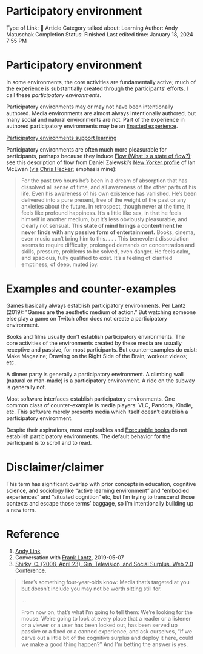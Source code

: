# Participatory environment

Type of Link: 📝 Article
Category talked about: Learning
Author: Andy Matuschak
Completion Status: Finished
Last edited time: January 18, 2024 7:55 PM

# **Participatory environment**

In some environments, the core activities are fundamentally active; much of the experience is substantially created through the participants’ efforts. I call these *participatory environments*.

Participatory environments may or may not have been intentionally authored. Media environments are almost always intentionally authored, but many social and natural environments are not. Part of the experience in authored participatory environments may be an [Enacted experience](Enacted%20experience.md).

[Participatory environments support learning](Participatory%20environments%20support%20learning.md)

Participatory environments are often much more pleasurable for participants, perhaps because they induce [Flow (What is a state of flow?)](Flow%20(What%20is%20a%20state%20of%20flow%20).md); see this description of flow from Daniel Zalewski’s [New Yorker profile](https://www.newyorker.com/magazine/2009/02/23/the-background-hum) of Ian McEwan ([via](https://www.chrishecker.com/Benevolent_Dissociation) [Chris Hecker](https://notes.andymatuschak.org/zADKqoutkmiqJDqtQv46o2v); emphasis mine):

> For the past two hours he’s been in a dream of absorption that has dissolved all sense of time, and all awareness of the other parts of his life. Even his awareness of his own existence has vanished. He’s been delivered into a pure present, free of the weight of the past or any anxieties about the future. In retrospect, though never at the time, it feels like profound happiness. It’s a little like sex, in that he feels himself in another medium, but it’s less obviously pleasurable, and clearly not sensual. **This state of mind brings a contentment he never finds with any passive form of entertainment.** Books, cinema, even music can’t bring him to this. . . . This benevolent dissociation seems to require difficulty, prolonged demands on concentration and skills, pressure, problems to be solved, even danger. He feels calm, and spacious, fully qualified to exist. It’s a feeling of clarified emptiness, of deep, muted joy.
> 

# Examples and counter-examples

Games basically always establish participatory environments. Per Lantz (2019): "Games are the aesthetic medium of action.” But watching someone else play a game on Twitch often does not create a participatory environment.

Books and films usually don’t establish participatory environments. The core activities of the environments created by these media are usually receptive and passive, for most participants. But counter-examples do exist: Make Magazine; Drawing on the Right Side of the Brain; workout videos; etc.

A dinner party is generally a participatory environment. A climbing wall (natural or man-made) is a participatory environment. A ride on the subway is generally not.

Most software interfaces establish participatory environments. One common class of counter-example is media players: VLC, Pandora, Kindle, etc. This software merely presents media which itself doesn’t establish a participatory environment.

Despite their aspirations, most explorables and [Executable books](https://notes.andymatuschak.org/zLNcy2JiH3AGNaZjYkHzK9P) do not establish participatory environments. The default behavior for the participant is to scroll and to read.

# Disclaimer/claimer

This term has significant overlap with prior concepts in education, cognitive science, and sociology like “active learning environment” and “embodied experiences” and “situated cognition” etc, but I’m trying to transcend those contexts and escape those terms’ baggage, so I’m intentionally building up a new term.

# Reference

1. [Andy Link](https://notes.andymatuschak.org/About_these_notes?stackedNotes=z5E5QawiXCMbtNtupvxeoEX&stackedNotes=zKGjQtsTKgscAoq271ZzKqw&stackedNotes=zTn3g4wTm1hbkNFUvLLjpev&stackedNotes=zR6RRbCfY5rFkiimFnaJZKB&stackedNotes=z4EXkuLjdBrBZe7PVAGXc5a&stackedNotes=zNUaiGAXp21eorsER1Jm9yU&stackedNotes=zDh1yhNFQNxDEre12B4zd8k&stackedNotes=zLhoRUyjKU665EY16u4XXJy&stackedNotes=z2hQEhqWkdRLL9JUwfawZZx&stackedNotes=z8ccRLda8BqJafNxjQBpzis&stackedNotes=zES5WRczfGgXptmM9tSCwvy&stackedNotes=zMybAxZcdkJHKSATuSZbEhz&stackedNotes=zUR6RM21Sa88cFDfC47svVv&stackedNotes=z26C6ing3sqiZMHRVFuT6xn&stackedNotes=zTpJdbe6ub7uhBFLuHkFsrT&stackedNotes=zWoEKdbmtbSgAp1tZjU4usY&stackedNotes=zD8D8PPRBDEFk3JeM2vaWrn&stackedNotes=zXxUPAFZBthh97wAKBEj7Tq&stackedNotes=zAhASsrt9VhRDzh25hsLsyD&stackedNotes=z3zo16mx2Dp3PB4J1ty1DGy&stackedNotes=z7JRyqSwVbW2a8U44w2RkR6&stackedNotes=zS33ebqMsefTfnh8cwgHYFR&stackedNotes=zQKe7JZs1CYqHBnLyDhMQYQ&stackedNotes=z7d63BYfJrd81VFE25jkcDd&stackedNotes=zVdb1Ku6fzVAFP5A6BhBbWR&stackedNotes=zLCdZ9xcHzjks8vgoGkycSr&stackedNotes=zQDtyijWebs1Su1Z8rZptot&stackedNotes=z92TGMiBsnraf5KXxSTNkBJ&stackedNotes=zRWEWHx4cQyqQWRh26gp7ad)
2. Conversation with [Frank Lantz](https://notes.andymatuschak.org/zPLafkamDFQ13mYvxRcwdoV), 2019-05-07
3. [Shirky, C. (2008, April 23). Gin, Television, and Social Surplus. Web 2.0 Conference.](https://notes.andymatuschak.org/zUe2diWMEmBtJCR9XptoUtq)

> Here’s something four‐year‐olds know: Media that’s targeted at you but doesn’t include you may not be worth sitting still for.
> 
> 
> …
> 
> From now on, that’s what I’m going to tell them: We’re looking for the mouse. We’re going to look at every place that a reader or a listener or a viewer or a user has been locked out, has been served up passive or a fixed or a canned experience, and ask ourselves, “If we carve out a little bit of the cognitive surplus and deploy it here, could we make a good thing happen?” And I’m betting the answer is yes.
>